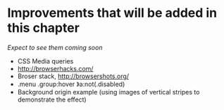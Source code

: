 # Improvements that will be added in this chapter
*Expect to see them coming soon*

- CSS Media queries
- http://browserhacks.com/
- Broser stack, http://browsershots.org/
- .menu .group:hover 》a:not(.disabled)
- Background origin example (using images of vertical stripes to demonstrate the effect)